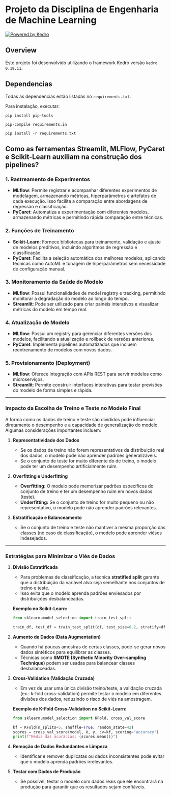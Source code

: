 # Projeto da Disciplina de Engenharia de Machine Learning

[![Powered by Kedro](https://img.shields.io/badge/powered_by-kedro-ffc900?logo=kedro)](https://kedro.org)

## Overview

Este projeto foi desenvolvido utilizando o framework Kedro versão `kedro 0.19.11`.

## Dependencias

Todas as dependencias estão listadas no `requirements.txt`.

Para instalação, executar:

```
pip install pip-tools
```

```
pip-compile requirements.in
```

```
pip install -r requirements.txt
```
## Como as ferramentas Streamlit, MLFlow, PyCaret e Scikit-Learn auxiliam na construção dos pipelines?

### 1. **Rastreamento de Experimentos**
   - **MLflow**: Permite registrar e acompanhar diferentes experimentos de modelagem, armazenando métricas, hiperparâmetros e artefatos de cada execução. Isso facilita a comparação entre abordagens de regressão e classificação.
   - **PyCaret**: Automatiza a experimentação com diferentes modelos, armazenando métricas e permitindo rápida comparação entre técnicas.

### 2. **Funções de Treinamento**
   - **Scikit-Learn**: Fornece bibliotecas para treinamento, validação e ajuste de modelos preditivos, incluindo algoritmos de regressão e classificação.
   - **PyCaret**: Facilita a seleção automática dos melhores modelos, aplicando técnicas como AutoML e tunagem de hiperparâmetros sem necessidade de configuração manual.

### 3. **Monitoramento da Saúde do Modelo**
   - **MLflow**: Possui funcionalidades de model registry e tracking, permitindo monitorar a degradação do modelo ao longo do tempo.
   - **Streamlit**: Pode ser utilizado para criar painéis interativos e visualizar métricas do modelo em tempo real.

### 4. **Atualização de Modelo**
   - **MLflow**: Possui um registry para gerenciar diferentes versões dos modelos, facilitando a atualização e rollback de versões anteriores.
   - **PyCaret**: Implementa pipelines automatizados que incluem reentrenamento de modelos com novos dados.

### 5. **Provisionamento (Deployment)**
   - **MLflow**: Oferece integração com APIs REST para servir modelos como microserviços.
   - **Streamlit**: Permite construir interfaces interativas para testar previsões do modelo de forma simples e rápida.

---

### **Impacto da Escolha de Treino e Teste no Modelo Final**
A forma como os dados de treino e teste são divididos pode influenciar diretamente o desempenho e a capacidade de generalização do modelo. Algumas considerações importantes incluem:

1. **Representatividade dos Dados**  
   - Se os dados de treino não forem representativos da distribuição real dos dados, o modelo pode não aprender padrões generalizáveis.
   - Se o conjunto de teste for muito diferente do de treino, o modelo pode ter um desempenho artificialmente ruim.

2. **Overfitting e Underfitting**  
   - **Overfitting:** O modelo pode memorizar padrões específicos do conjunto de treino e ter um desempenho ruim em novos dados (teste).
   - **Underfitting:** Se o conjunto de treino for muito pequeno ou não representativo, o modelo pode não aprender padrões relevantes.

3. **Estratificação e Balanceamento**  
   - Se o conjunto de treino e teste não mantiver a mesma proporção das classes (no caso de classificação), o modelo pode aprender viéses indesejados.

---

### **Estratégias para Minimizar o Viés de Dados**
1. **Divisão Estratificada**  
   - Para problemas de classificação, a técnica **stratified split** garante que a distribuição da variável alvo seja semelhante nos conjuntos de treino e teste.  
   - Isso evita que o modelo aprenda padrões enviesados por distribuições desbalanceadas.

   **Exemplo no Scikit-Learn:**  
   ```python
   from sklearn.model_selection import train_test_split

   train_df, test_df = train_test_split(df, test_size=0.2, stratify=df["shot_made_flag"], random_state=42)
   ```

2. **Aumento de Dados (Data Augmentation)**  
   - Quando há poucas amostras de certas classes, pode-se gerar novos dados sintéticos para equilibrar as classes.
   - Técnicas como **SMOTE (Synthetic Minority Over-sampling Technique)** podem ser usadas para balancear classes desbalanceadas.

3. **Cross-Validation (Validação Cruzada)**  
   - Em vez de usar uma única divisão treino/teste, a validação cruzada (ex.: k-fold cross-validation) permite testar o modelo em diferentes divisões dos dados, reduzindo o risco de viés na amostragem.

   **Exemplo de K-Fold Cross-Validation no Scikit-Learn:**  
   ```python
   from sklearn.model_selection import KFold, cross_val_score

   kf = KFold(n_splits=5, shuffle=True, random_state=42)
   scores = cross_val_score(model, X, y, cv=kf, scoring="accuracy")
   print(f"Média das acurácias: {scores.mean()}")
   ```

4. **Remoção de Dados Redundantes e Limpeza**  
   - Identificar e remover duplicatas ou dados inconsistentes pode evitar que o modelo aprenda padrões irrelevantes.

5. **Testar com Dados de Produção**  
   - Se possível, testar o modelo com dados reais que ele encontrará na produção para garantir que os resultados sejam confiáveis.